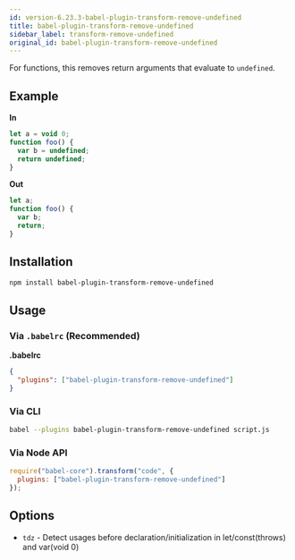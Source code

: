 ```yaml
---
id: version-6.23.3-babel-plugin-transform-remove-undefined
title: babel-plugin-transform-remove-undefined
sidebar_label: transform-remove-undefined
original_id: babel-plugin-transform-remove-undefined
---
```


For functions, this removes return arguments that evaluate to `undefined`.

## Example

**In**

```javascript
let a = void 0;
function foo() {
  var b = undefined;
  return undefined;
}
```

**Out**

```javascript
let a;
function foo() {
  var b;
  return;
}
```

## Installation

```sh
npm install babel-plugin-transform-remove-undefined
```

## Usage

### Via `.babelrc` (Recommended)

**.babelrc**

```json
{
  "plugins": ["babel-plugin-transform-remove-undefined"]
}
```

### Via CLI

```sh
babel --plugins babel-plugin-transform-remove-undefined script.js
```

### Via Node API

```javascript
require("babel-core").transform("code", {
  plugins: ["babel-plugin-transform-remove-undefined"]
});
```

## Options

+ `tdz` - Detect usages before declaration/initialization in let/const(throws) and var(void 0)

